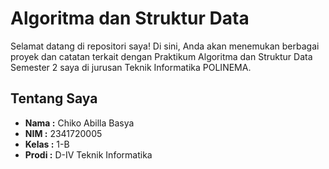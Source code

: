 # Algoritma dan Struktur Data
Selamat datang di repositori saya! Di sini, Anda akan menemukan berbagai proyek dan catatan terkait dengan Praktikum Algoritma dan Struktur Data Semester 2 saya di jurusan Teknik Informatika POLINEMA.
## Tentang Saya
- **Nama  :** Chiko Abilla Basya
- **NIM   :** 2341720005
- **Kelas :** 1-B
- **Prodi :** D-IV Teknik Informatika

